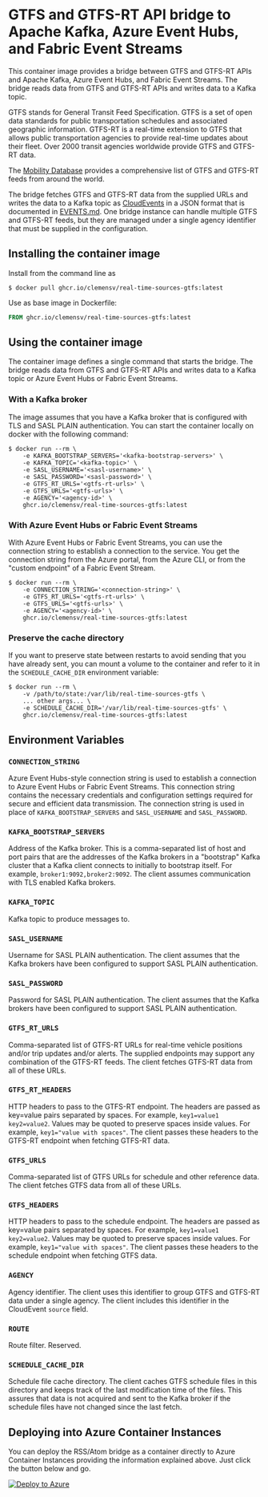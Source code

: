 # GTFS and GTFS-RT API bridge to Apache Kafka, Azure Event Hubs, and Fabric Event Streams

This container image provides a bridge between GTFS and GTFS-RT APIs and Apache
Kafka, Azure Event Hubs, and Fabric Event Streams. The bridge reads data from
GTFS and GTFS-RT APIs and writes data to a Kafka topic.

GTFS stands for General Transit Feed Specification. GTFS is a set of open data
standards for public transportation schedules and associated geographic
information. GTFS-RT is a real-time extension to GTFS that allows public
transportation agencies to provide real-time updates about their fleet. Over 2000
transit agencies worldwide provide GTFS and GTFS-RT data.

The [Mobility Database](mobilitydatabase.org) provides a comprehensive list of GTFS
and GTFS-RT feeds from around the world. 

The bridge fetches GTFS and GTFS-RT data from the supplied URLs and writes the
data to a Kafka topic as [CloudEvents](https://cloudevents.io/) in a JSON format that
is documented in [EVENTS.md](EVENTS.md). One bridge instance can handle multiple
GTFS and GTFS-RT feeds, but they are managed under a single agency identifier that
must be supplied in the configuration.

## Installing the container image

Install from the command line as
```shell
$ docker pull ghcr.io/clemensv/real-time-sources-gtfs:latest
```

Use as base image in Dockerfile:

```Dockerfile
FROM ghcr.io/clemensv/real-time-sources-gtfs:latest
```

## Using the container image

The container image defines a single command that starts the bridge. The bridge
reads data from GTFS and GTFS-RT APIs and writes data to a Kafka topic or
Azure Event Hubs or Fabric Event Streams.

### With a Kafka broker

The image assumes that you have a Kafka broker that is configured with TLS and
SASL PLAIN authentication. You can start the container locally on docker with
the following command:

```shell
$ docker run --rm \
    -e KAFKA_BOOTSTRAP_SERVERS='<kafka-bootstrap-servers>' \
    -e KAFKA_TOPIC='<kafka-topic>' \
    -e SASL_USERNAME='<sasl-username>' \
    -e SASL_PASSWORD='<sasl-password>' \
    -e GTFS_RT_URLS='<gtfs-rt-urls>' \
    -e GTFS_URLS='<gtfs-urls>' \
    -e AGENCY='<agency-id>' \
    ghcr.io/clemensv/real-time-sources-gtfs:latest
```

### With Azure Event Hubs or Fabric Event Streams

With Azure Event Hubs or Fabric Event Streams, you can use the connection string
to establish a connection to the service. You get the connection string from the
Azure portal, from the Azure CLI, or from the "custom endpoint" of a Fabric
Event Stream.

```shell
$ docker run --rm \
    -e CONNECTION_STRING='<connection-string>' \
    -e GTFS_RT_URLS='<gtfs-rt-urls>' \
    -e GTFS_URLS='<gtfs-urls>' \
    -e AGENCY='<agency-id>' \
    ghcr.io/clemensv/real-time-sources-gtfs:latest
```


### Preserve the cache directory

If you want to preserve state between restarts to avoid sending that you have
already sent, you can mount a volume to the container and refer to it in the
`SCHEDULE_CACHE_DIR` environment variable:

```shell
$ docker run --rm \
    -v /path/to/state:/var/lib/real-time-sources-gtfs \
    ... other args... \
    -e SCHEDULE_CACHE_DIR='/var/lib/real-time-sources-gtfs' \
    ghcr.io/clemensv/real-time-sources-gtfs:latest
```

## Environment Variables

### `CONNECTION_STRING`

Azure Event Hubs-style connection string is used to establish a connection to
Azure Event Hubs or Fabric Event Streams. This connection string contains the
necessary credentials and configuration settings required for secure and
efficient data transmission. The connection string is used in place of
`KAFKA_BOOTSTRAP_SERVERS` and `SASL_USERNAME` and `SASL_PASSWORD`.

### `KAFKA_BOOTSTRAP_SERVERS`

Address of the Kafka broker. This is a comma-separated list of host and port
pairs that are the addresses of the Kafka brokers in a "bootstrap" Kafka cluster
that a Kafka client connects to initially to bootstrap itself. For example,
`broker1:9092,broker2:9092`. The client assumes communication with TLS enabled
Kafka brokers.

### `KAFKA_TOPIC`

Kafka topic to produce messages to.

### `SASL_USERNAME`

Username for SASL PLAIN authentication. The client assumes that the Kafka
brokers have been configured to support SASL PLAIN authentication.

### `SASL_PASSWORD`

Password for SASL PLAIN authentication. The client assumes that the Kafka
brokers have been configured to support SASL PLAIN authentication.

### `GTFS_RT_URLS`

Comma-separated list of GTFS-RT URLs for real-time vehicle positions and/or trip
updates and/or alerts. The supplied endpoints may support any combination of the
GTFS-RT feeds. The client fetches GTFS-RT data from all of these URLs.

### `GTFS_RT_HEADERS`

HTTP headers to pass to the GTFS-RT endpoint. The headers are passed as
key=value pairs separated by spaces. For example, `key1=value1 key2=value2`.
Values may be quoted to preserve spaces inside values. For example,
`key1="value with spaces"`. The client passes these headers to the GTFS-RT
endpoint when fetching GTFS-RT data.

### `GTFS_URLS`

Comma-separated list of GTFS URLs for schedule and other reference data. The
client fetches GTFS data from all of these URLs.

### `GTFS_HEADERS`

HTTP headers to pass to the schedule endpoint. The headers are passed as
key=value pairs separated by spaces. For example, `key1=value1 key2=value2`.
Values may be quoted to preserve spaces inside values. For example,
`key1="value with spaces"`. The client passes these headers to the schedule
endpoint when fetching GTFS data.

### `AGENCY`

Agency identifier. The client uses this identifier to group GTFS and GTFS-RT
data under a single agency. The client includes this identifier in the CloudEvent
`source` field.

### `ROUTE`

Route filter. Reserved.

### `SCHEDULE_CACHE_DIR`

Schedule file cache directory. The client caches GTFS schedule files in this
directory and keeps track of the last modification time of the files. This
assures that data is not acquired and sent to the Kafka broker if the schedule
files have not changed since the last fetch.


## Deploying into Azure Container Instances

You can deploy the RSS/Atom bridge as a container directly to Azure Container
Instances providing the information explained above. Just click the button below and go.

[![Deploy to Azure](https://aka.ms/deploytoazurebutton)](https://portal.azure.com/#create/Microsoft.Template/uri/https%3A%2F%2Fraw.githubusercontent.com%2Fclemensv%2Freal-time-sources%2Fmain%2Fgtfs%2Fazure-template.json)


